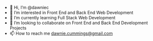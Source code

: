 - 👋 Hi, I’m @dawniec
- 👀 I’m interested in Front End and Back End Web Development
- 🌱 I’m currently learning Full Stack Web Development
- 💞️ I’m looking to collaborate on Front End and Back End Development Projects
- 📫 How to reach me dawnie.cummings@gmail.com

<!---
dawniec/dawniec is a ✨ special ✨ repository because its `README.md` (this file) appears on your GitHub profile.
You can click the Preview link to take a look at your changes.
--->
